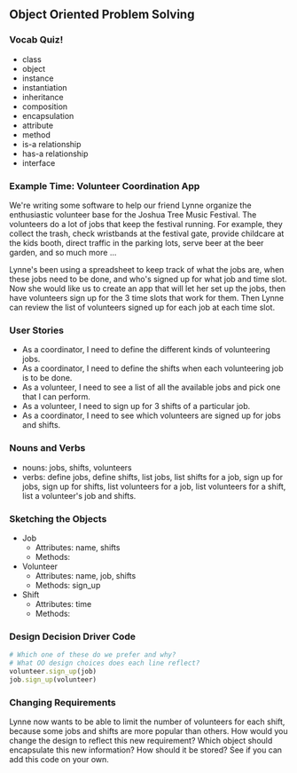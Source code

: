 ## Object Oriented Problem Solving

### Vocab Quiz!
- class
- object
- instance
- instantiation
- inheritance
- composition
- encapsulation
- attribute
- method
- is-a relationship
- has-a relationship
- interface














### Example Time: Volunteer Coordination App

We're writing some software to help our friend Lynne organize the enthusiastic volunteer base for the Joshua Tree Music Festival.  The volunteers do a lot of jobs that keep the festival running.  For example, they collect the trash, check wristbands at the festival gate, provide childcare at the kids booth, direct traffic in the parking lots, serve beer at the beer garden, and so much more ...

Lynne's been using a spreadsheet to keep track of what the jobs are, when these jobs need to be done, and who's signed up for what job and time slot.  Now she would like us to create an app that will let her set up the jobs, then have volunteers sign up for the 3 time slots that work for them.  Then Lynne can review the list of volunteers signed up for each job at each time slot.













### User Stories
- As a coordinator, I need to define the different kinds of volunteering jobs.
- As a coordinator, I need to define the shifts when each volunteering job is to be done.
- As a volunteer, I need to see a list of all the available jobs and pick one that I can perform.
- As a volunteer, I need to sign up for 3 shifts of a particular job.
- As a coordinator, I need to see which volunteers are signed up for jobs and shifts.















### Nouns and Verbs
- nouns: jobs, shifts, volunteers
- verbs: define jobs, define shifts, list jobs, list shifts for a job, sign up for jobs, sign up for shifts, list volunteers for a job, list volunteers for a shift, list a volunteer's job and shifts.














### Sketching the Objects
- Job
  - Attributes: name, shifts
  - Methods:
- Volunteer
  - Attributes: name, job, shifts
  - Methods: sign_up
- Shift
  - Attributes: time
  - Methods:












### Design Decision Driver Code
```ruby
# Which one of these do we prefer and why?
# What OO design choices does each line reflect?
volunteer.sign_up(job)
job.sign_up(volunteer)
```












### Changing Requirements

Lynne now wants to be able to limit the number of volunteers for each shift, because some jobs and shifts are more popular than others.  How would you change the design to reflect this new requirement?  Which object should encapsulate this new information?  How should it be stored?  See if you can add this code on your own.










